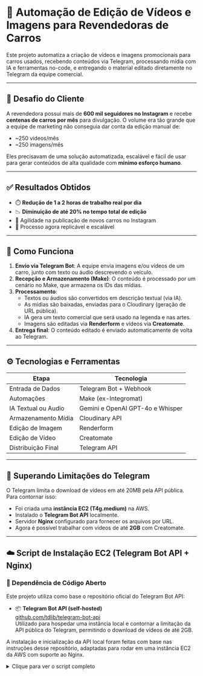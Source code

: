 # 🤖 Automação de Edição de Vídeos e Imagens para Revendedoras de Carros

Este projeto automatiza a criação de vídeos e imagens promocionais para carros usados, recebendo conteúdos via Telegram, processando mídia com IA e ferramentas no-code, e entregando o material editado diretamente no Telegram da equipe comercial.

---

## 📌 Desafio do Cliente

A revendedora possui mais de **600 mil seguidores no Instagram** e recebe **centenas de carros por mês** para divulgação. O volume era tão grande que a equipe de marketing não conseguia dar conta da edição manual de:

- ~250 vídeos/mês
- ~250 imagens/mês

Eles precisavam de uma solução automatizada, escalável e fácil de usar para gerar conteúdos de alta qualidade com **mínimo esforço humano**.

---

## ✅ Resultados Obtidos

- ⏱️ **Redução de 1 a 2 horas de trabalho real por dia**
- 📉 **Diminuição de até 20% no tempo total de edição**
- 🚀 Agilidade na publicação de novos carros no Instagram
- 🔁 Processo agora replicável e escalável

---

## 🧠 Como Funciona

1. **Envio via Telegram Bot**: A equipe envia imagens e/ou vídeos de um carro, junto com texto ou áudio descrevendo o veículo.
2. **Recepção e Armazenamento (Make)**: O conteúdo é processado por um cenário no Make, que armazena os IDs das mídias.
3. **Processamento**:
   - Textos ou áudios são convertidos em descrição textual (via IA).
   - As mídias são baixadas, enviadas para o Cloudinary (geração de URL pública).
   - IA gera um texto comercial que será usado na legenda e nas artes.
   - Imagens são editadas via **Renderform** e vídeos via **Creatomate**.
4. **Entrega final**: O conteúdo editado é enviado automaticamente de volta ao Telegram.

---

## ⚙️ Tecnologias e Ferramentas

| Etapa               | Tecnologia                 |
|---------------------|----------------------------|
| Entrada de Dados    | Telegram Bot + Webhook     |
| Automações          | Make (ex-Integromat)       |
| IA Textual ou Audio         | Gemini e OpenAI GPT-4o  e Whisper            |
| Armazenamento Mídia | Cloudinary API             |
| Edição de Imagem    | Renderform                 |
| Edição de Vídeo     | Creatomate                 |
| Distribuição Final  | Telegram API               |

---

## 🚨 Superando Limitações do Telegram

O Telegram limita o download de vídeos em até 20MB pela API pública. Para contornar isso:

- Foi criada uma **instância EC2 (T4g.medium)** na AWS.
- Instalado o **Telegram Bot API** localmente.
- Servidor **Nginx** configurado para fornecer os arquivos por URL.
- Agora é possível trabalhar com vídeos de até **2GB** com Creatomate.

---

## ☁️ Script de Instalação EC2 (Telegram Bot API + Nginx)

### 🧩 Dependência de Código Aberto

Este projeto utiliza como base o repositório oficial do Telegram Bot API:

- 📦 **Telegram Bot API (self-hosted)**  
  [github.com/tdlib/telegram-bot-api](https://github.com/tdlib/telegram-bot-api)  
  Utilizado para hospedar uma instância local e contornar a limitação da API pública do Telegram, permitindo o download de vídeos de até 2GB.

A instalação e inicialização da API local foram feitas com base nas instruções desse repositório, adaptadas para rodar em uma instância EC2 da AWS com suporte ao Nginx.


<details>
<summary>Clique para ver o script completo</summary>

```bash
#!/bin/bash

# === CONFIGURAVEIS ===
USER="ubuntu" # <--- Trocar se necessário
API_ID="SEU ID"
API_HASH="SEU HASH"
PORT_API=8081
PORT_NGINX=8082

# === Instalar dependências ===
sudo apt update && sudo apt upgrade -y
sudo apt install -y nginx acl curl unzip wget build-essential git cmake inotify-tools \
  gperf zlib1g-dev libssl-dev

# === Criar estrutura de diretórios ===
sudo -u $USER mkdir -p /home/$USER/tdlib-data
sudo -u $USER mkdir -p /home/$USER/temp
cd /home/$USER

# === Clonar e compilar telegram-bot-api ===
sudo -u $USER git clone --recursive https://github.com/tdlib/telegram-bot-api.git
cd /home/$USER/telegram-bot-api
sudo -u $USER mkdir build
cd build
sudo -u $USER cmake -DCMAKE_BUILD_TYPE=Release ..
sudo -u $USER cmake --build . --target install
sudo cp ./telegram-bot-api /usr/local/bin/

# === Criar script de inicialização ===
cat <<EOF | sudo tee /home/$USER/start-telegram-api.sh
#!/bin/bash
umask 0022
exec /usr/local/bin/telegram-bot-api \
  --api-id=$API_ID \
  --api-hash=$API_HASH \
  --local \
  --dir=/home/$USER/tdlib-data \
  --temp-dir=/home/$USER/temp \
  --http-port=$PORT_API
EOF

sudo chmod +x /home/$USER/start-telegram-api.sh
sudo chown $USER:$USER /home/$USER/start-telegram-api.sh

# === Corrigir permissões do diretório principal ===
sudo chown -R $USER:$USER /home/$USER

# === Criar systemd service ===
cat <<EOF | sudo tee /etc/systemd/system/telegram-bot-api.service
[Unit]
Description=Telegram Bot API Server
After=network.target

[Service]
Type=simple
User=$USER
Group=www-data
WorkingDirectory=/home/$USER
ExecStart=/home/$USER/start-telegram-api.sh
Restart=on-failure
UMask=0022

[Install]
WantedBy=multi-user.target
EOF

sudo systemctl daemon-reload
sudo systemctl enable telegram-bot-api
sudo systemctl start telegram-bot-api

# === Aplicar ACLs ===
sudo setfacl -R -m u:www-data:rx /home/$USER/tdlib-data
sudo setfacl -R -d -m u:www-data:rx /home/$USER/tdlib-data

# === Criar link simbólico ===
sudo ln -s "/home/$USER/tdlib-data/" /var/www/tgfiles

# === Criar config do Nginx ===
cat <<EOF | sudo tee /etc/nginx/sites-available/telegram-files
server {
    listen $PORT_NGINX;

    location /files/ {
        alias /var/www/tgfiles/;
        autoindex off;
        add_header Content-Disposition "attachment";
        access_log /var/log/nginx/telegram_files_access.log;
    }
}
EOF

sudo ln -s /etc/nginx/sites-available/telegram-files /etc/nginx/sites-enabled/
sudo nginx -t && sudo systemctl reload nginx

# === Ajustar permissões dos diretórios ===
sudo chmod o+x /home /home/$USER /home/$USER/tdlib-data

# === Mensagem Final ===
echo "✔️ Telegram Bot API iniciado na porta $PORT_API"
echo "✔️ Nginx servindo arquivos em: http://<IP>:${PORT_NGINX}/files/videos/file_X.MP4"
echo "⚠️ Lembre-se de trocar USER,API_ID, API_HASH no script"
